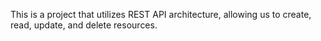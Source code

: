 This is a project that utilizes REST API architecture, allowing us to create, read, update, and delete resources.
